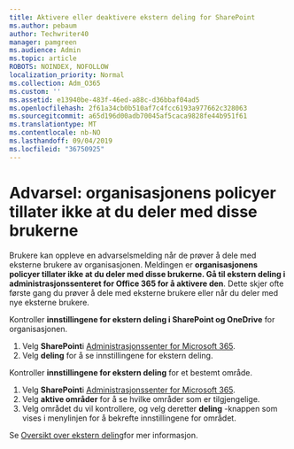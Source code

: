 ```yaml
---
title: Aktivere eller deaktivere ekstern deling for SharePoint
ms.author: pebaum
author: Techwriter40
manager: pamgreen
ms.audience: Admin
ms.topic: article
ROBOTS: NOINDEX, NOFOLLOW
localization_priority: Normal
ms.collection: Adm_O365
ms.custom: ''
ms.assetid: e13940be-483f-46ed-a88c-d36bbaf04ad5
ms.openlocfilehash: 2f61a34cb0b510af7c4fcc6193a977662c328063
ms.sourcegitcommit: a65d196d00adb70045af5caca9828fe44b951f61
ms.translationtype: MT
ms.contentlocale: nb-NO
ms.lasthandoff: 09/04/2019
ms.locfileid: "36750925"
---
```

# <a name="warning-message-your-organizations-policies-dont-allow-you-to-share-with-these-users"></a>Advarsel: organisasjonens policyer tillater ikke at du deler med disse brukerne

Brukere kan oppleve en advarselsmelding når de prøver å dele med eksterne brukere av organisasjonen. Meldingen er **organisasjonens policyer tillater ikke at du deler med disse brukerne. Gå til ekstern deling i administrasjonssenteret for Office 365 for å aktivere den**. Dette skjer ofte første gang du prøver å dele med eksterne brukere eller når du deler med nye eksterne brukere.

Kontroller **innstillingene for ekstern deling i SharePoint og OneDrive** for organisasjonen.

1. Velg **SharePoint**i [Administrasjonssenter for Microsoft 365](https://admin.microsoft.com/AdminPortal/Home#/homepage">https://admin.microsoft.com/).
3. Velg **deling** for å se innstillingene for ekstern deling.

Kontroller **innstillingene for ekstern deling** for et bestemt område.

1. Velg **SharePoint**i [Administrasjonssenter for Microsoft 365](https://admin.microsoft.com/AdminPortal/Home#/homepage">https://admin.microsoft.com/).
2. Velg **aktive områder** for å se hvilke områder som er tilgjengelige.
3. Velg området du vil kontrollere, og velg deretter **deling** -knappen som vises i menylinjen for å bekrefte innstillingene for området.

Se [Oversikt over ekstern deling](https://docs.microsoft.com/sharepoint/external-sharing-overview)for mer informasjon.